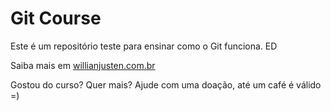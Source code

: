 # Git Course

Este é um repositório teste para ensinar como o Git funciona. ED

Saiba mais em [willianjusten.com.br](http://willianjusten.com.br)

Gostou do curso? Quer mais? Ajude com uma doação, até um café é válido =)
